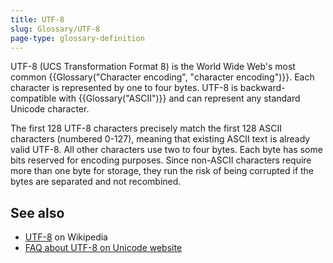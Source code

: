 ```yaml
---
title: UTF-8
slug: Glossary/UTF-8
page-type: glossary-definition
---
```




UTF-8 (UCS Transformation Format 8) is the World Wide Web's most common {{Glossary("Character encoding", "character encoding")}}. Each character is represented by one to four bytes. UTF-8 is backward-compatible with {{Glossary("ASCII")}} and can represent any standard Unicode character.

The first 128 UTF-8 characters precisely match the first 128 ASCII characters (numbered 0-127), meaning that existing ASCII text is already valid UTF-8. All other characters use two to four bytes. Each byte has some bits reserved for encoding purposes. Since non-ASCII characters require more than one byte for storage, they run the risk of being corrupted if the bytes are separated and not recombined.

## See also

- [UTF-8](https://en.wikipedia.org/wiki/UTF-8) on Wikipedia
- [FAQ about UTF-8 on Unicode website](https://www.unicode.org/faq/utf_bom.html#UTF8)
